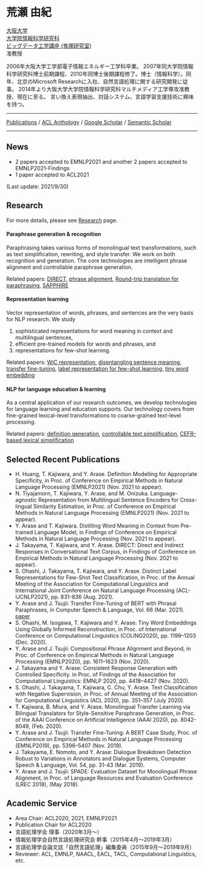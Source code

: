 # 荒瀬 由紀

[大阪大学](https://www.osaka-u.ac.jp/ja)  
[大学院情報科学研究科](https://www.ist.osaka-u.ac.jp/japanese/)  
[ビッグデータ工学講座 (鬼塚研究室)](https://www.ist.osaka-u.ac.jp/japanese/)  
准教授

2006年大阪大学工学部電子情報エネルギー工学科卒業。
2007年同大学院情報科学研究科博士前期課程、2010年同博士後期課程修了。博士（情報科学）。同年、北京のMicrosoft Researchに入社、自然言語処理に関する研究開発に従事。
2014年より大阪大学大学院情報科学研究科マルチメディア工学専攻准教授、現在に至る。
言い換え表現抽出、対話システム、言語学習支援技術に興味を持つ。

***

[Publications](./publication.md) / [ACL Anthology](https://www.aclweb.org/anthology/people/y/yuki-arase/) / [Google Scholar](https://scholar.google.com/citations?user=uoL1Wr0AAAAJ&hl=en) / [Semantic Scholar](https://www.semanticscholar.org/author/Yuki-Arase/3043844)

***

## News
* 2 papers accepted to EMNLP2021 and another 2 papers accepted to EMNLP2021-Findings
* 1 paper accepted to ACL2021

(Last update: 2021/9/30)


## Research
For more details, please see [Research](./research.md) page.

#### Paraphrase generation & recognition
Paraphrasing takes various forms of monolingual text transformations, such as text simplification, rewriting, and style transfer. 
We work on both recognition and generation. The core technologies are intelligent phrase alignment and controllable paraphrase generation. 

Related papers: [DIRECT](), [phrase alignment](https://aclanthology.org/2020.emnlp-main.125/), [Round-trip translation for paraphrasing](https://ojs.aaai.org//index.php/AAAI/article/view/6314), [SAPPHIRE](https://aclanthology.org/2020.lrec-1.847/)

#### Representation learning
Vector representation of words, phrases, and sentences are the very basis for NLP research. We study
1. sophisticated representations for word meaning in context and multilingual sentences,
2. efficient pre-trained models for words and phrases, and
3. representations for few-shot learning.   

Related papers: [WiC representation](), [disentangling sentence meaning](), [transfer fine-tuning](https://aclanthology.org/D19-1542/), [label representation for few-shot learning](https://aclanthology.org/2021.acl-short.105/), [tiny word embedding](https://aclanthology.org/2020.coling-main.103/)

#### NLP for language education & learning
As a central application of our research outcomes, we develop technologies for language learning and education supports. 
Our technology covers from fine-grained lexical-level transformations to coarse-grained text-level processing.

Related papers: [definition generation](), [controllable text simplification](https://aclanthology.org/P19-2036/), [CEFR-based lexical simplification](https://aclanthology.org/L18-1514/)


## Selected Recent Publications
* H. Huang, T. Kajiwara, and Y. Arase. Definition Modelling for Appropriate Specificity, in Proc. of Conference on Empirical Methods in Natural Language Processing (EMNLP2021) (Nov. 2021 to appear).
* N. Tiyajamorn, T. Kajiwara, Y. Arase, and M. Onizuka. Language-agnostic Representation from Multilingual Sentence Encoders for Cross-lingual Similarity Estimation, in Proc. of Conference on Empirical Methods in Natural Language Processing (EMNLP2021) (Nov. 2021 to appear).
* Y. Arase and T. Kajiwara. Distilling Word Meaning in Context from Pre-trained Language Model, in Findings of Conference on Empirical Methods in Natural Language Processing (Nov. 2021 to appear).
* J. Takayama, T. Kajiwara, and Y. Arase. DIRECT: Direct and Indirect Responses in Conversational Text Corpus, in Findings of Conference on Empirical Methods in Natural Language Processing (Nov. 2021 to appear).
* S. Ohashi, J. Takayama, T. Kajiwara, and Y. Arase. Distinct Label Representations for Few-Shot Text Classification, in Proc. of the Annual Meeting of the Association for Computational Linguistics and International Joint Conference on Natural Language Processing (ACL-IJCNLP2021), pp. 831-836 (Aug. 2021).
* Y. Arase and J. Tsujii: Transfer Fine-Tuning of BERT with Phrasal Paraphrases, in Computer Speech & Language, Vol. 66 (Mar. 2021). [paper](https://www.sciencedirect.com/science/article/pii/S0885230820300978) 
* S. Ohashi, M. Isogawa, T. Kajiwara and Y. Arase: Tiny Word Embeddings Using Globally Informed Reconstruction, in Proc. of International Conference on Computational Linguistics (COLING2020), pp. 1199–1203 (Dec. 2020). 
* Y. Arase and J. Tsujii: Compositional Phrase Alignment and Beyond, in Proc. of Conference on Empirical Methods in Natural Language Processing (EMNLP2020), pp. 1611–1623 (Nov. 2020). 
* J. Takayama and Y. Arase: Consistent Response Generation with Controlled Specificity. in Proc. of Findings of the Association for Computational Linguistics: EMNLP 2020, pp. 4418–4427 (Nov. 2020). 
* S. Ohashi, J. Takayama, T. Kajiwara, C. Chu, Y. Arase. Text Classification with Negative Supervision, in Proc. of Annual Meeting of the Association for Computational Linguistics (ACL 2020), pp. 351–357 (July 2020).
* T. Kajiwara, B. Miura, and Y. Arase. Monolingual Transfer Learning via Bilingual Translators for Style-Sensitive Paraphrase Generation, in Proc. of the AAAI Conference on Artificial Intelligence (AAAI 2020), pp. 8042-8049, (Feb. 2020).
* Y. Arase and J. Tsujii: Transfer Fine-Tuning: A BERT Case Study, Proc. of Conference on Empirical Methods in Natural Language Processing (EMNLP2019), pp. 5396–5407 (Nov. 2019).
* J. Takayama, E. Nomoto, and Y. Arase: Dialogue Breakdown Detection Robust to Variations in Annotators and Dialogue Systems, Computer Speech & Language, Vol. 54, pp. 31-43 (Mar. 2019).
* Y. Arase and J. Tsujii: SPADE: Evaluation Dataset for Monolingual Phrase Alignment, in Proc. of Language Resources and Evaluation Conference (LREC 2018), (May 2018).

## Academic Service
* Area Chair: ACL2020, 2021, EMNLP2021
* Publication Chair for ACL2020 
* 言語処理学会 理事（2020年3月～）
* 情報処理学会自然言語処理研究会 幹事（2015年4月～2019年3月）
* 言語処理学会論文誌「自然言語処理」編集委員（2015年9月～2019年9月）
* Reviewer: ACL, EMNLP, NAACL, EACL, TACL, Computational Linguistics, etc.  

